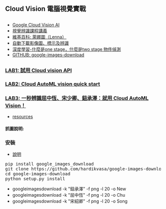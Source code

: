 ## Cloud Vision 電腦視覺實戰
##
* [Google Cloud Vision AI](https://cloud.google.com/vision/?hl=zh_TW#header_3)
* [視覺辨識課程講義](https://github.com/jumbokh/gcp_class/blob/master/VISION/%E8%A6%96%E8%A6%BA%E8%BE%A8%E8%AD%98%E8%AA%B2%E7%A8%8B.pptx)
* [維基百科: 萊娜圖（Lenna）](https://zh.wikipedia.org/wiki/%E8%90%8A%E5%A8%9C%E5%9C%96)
* [自動下載影像圖、標示及辨識](https://github.com/jumbokh/cv_face/tree/master/opencv/day3)
* [深度學習-什麼是one stage，什麼是two stage 物件偵測](https://medium.com/@chih.sheng.huang821/%E6%B7%B1%E5%BA%A6%E5%AD%B8%E7%BF%92-%E4%BB%80%E9%BA%BC%E6%98%AFone-stage-%E4%BB%80%E9%BA%BC%E6%98%AFtwo-stage-%E7%89%A9%E4%BB%B6%E5%81%B5%E6%B8%AC-fc3ce505390f)
* [GITHUB: google-images-download](https://github.com/hardikvasa/google-images-download)

##
### [LAB1: 試用 Cloud vision API](https://cloud.google.com/vision/docs/drag-and-drop?hl=zh-tw)
### [LAB2: Cloud AutoML vision quick start](https://blog.gcp.expert/cloud-automl-vision-quick-start/)
### [LAB3: 一秒辨識屈中恆、宋少卿、鈕承澤：就用 Cloud AutoML Vision！](https://blog.gcp.expert/cloud-automl-vision-application-1/)
* [resources](https://drive.google.com/open?id=1VPpYnA1PKA3jtUEZ3dKF0GOtB2eeHpXa)
#### 抓圖說明:
### 安裝
* [說明](https://openingsource.org/2010/zh-tw/)
<pre>
pip install google_images_download
git clone https://github.com/hardikvasa/google-images-download.git
cd google-images-download 
python setup.py install
</pre>
* googleimagesdownload -k "鈕承澤" -f png -l 20 -o New
* googleimagesdownload -k "屈中恆" -f png -l 20 -o Chu
* googleimagesdownload -k "宋紹卿" -f png -l 20 -o Song
